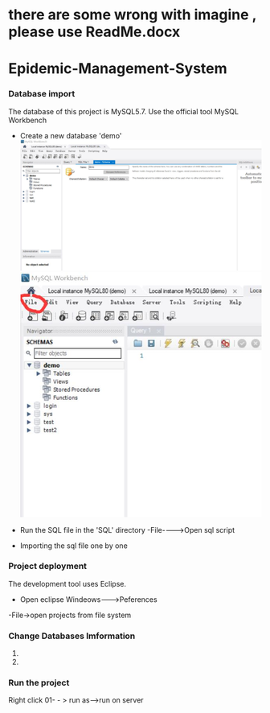 # there are some wrong with imagine , please use ReadMe.docx
# Epidemic-Management-System
### Database import
The database of this project is MySQL5.7.
Use the official tool MySQL Workbench
-	Create a new database 'demo'
 ![Image discription](https://github.com/73025143/Epidemic-Management-System/blob/main/imagine/1.jpg)
 ![Image discription](https://github.com/73025143/Epidemic-Management-System/blob/main/imagine/2.jpg)
-	Run the SQL file in the 'SQL' directory
-File---->Open sql script
 
 
 
-	Importing the sql file one by one

### Project deployment
The development tool uses Eclipse.
-	Open eclipse Windeows--->Peferences
 
 
 
 

 
 
 


-File->open projects from file system
 
### Change Databases Imformation
1.	
 
 

2.
 
 

### Run the project
Right click 01- - > run as-->run on server
 
 






